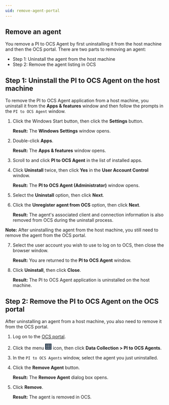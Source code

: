 ```yaml
---
uid: remove-agent-portal
---
```


## Remove an agent

You remove a PI to OCS Agent by first uninstalling it from the host machine and then the OCS portal. There are two parts to removing an agent:

* Step 1: Uninstall the agent from the host machine
* Step 2: Remove the agent listing in OCS  

## Step 1: Uninstall the PI to OCS Agent on the host machine

To remove the PI to OCS Agent application from a host machine, you uninstall it from the **Apps & features** window and then follow the prompts in the `PI to OCS Agent` window.

1. Click the Windows Start button, then click the **Settings** button.

   **Result:** The **Windows Settings** window opens.

2. Double-click **Apps**.

   **Result:** The **Apps & features** window opens.

3. Scroll to and click **PI to OCS Agent** in the list of installed apps.
 
1. Click **Uninstall** twice, then click **Yes** in the **User Account Control** window.

   **Result:** The **PI to OCS Agent (Administrator)** window opens.

5. Select the **Uninstall** option, then click **Next**.

6. Click the **Unregister agent from OCS** option, then click **Next**.

   **Result:** The agent's associated client and connection information is also removed from OCS during the uninstall process.

**Note:** After uninstalling the agent from the host machine, you still need to remove the agent from the OCS portal. 

7. Select the user account you wish to use to log on to OCS, then close the browser window.

   **Result:** You are returned to the **PI to OCS Agent** window.

8. Click **Uninstall**, then click **Close**.

   **Result:** The PI to OCS Agent application is uninstalled on the host machine.

## Step 2: Remove the PI to OCS Agent on the OCS portal

After uninstalling an agent from a host machine, you also need to remove it from the OCS portal.

1. Log on to the [OCS portal](https://cloud.osisoft.com).
 
1. Click the menu ![ ](../..\images\waffle-button.png) icon, then click **Data Collection > PI to OCS Agents**.

1. In the `PI to OCS Agents` window, select the agent you just uninstalled.

1. Click the **Remove Agent** button.

   **Result:** The **Remove Agent** dialog box opens.

1. Click **Remove**.

   **Result:** The agent is removed in OCS.
